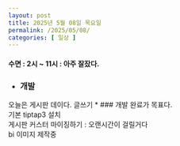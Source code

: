 ```yaml
---
layout: post
title: 2025년 5월 08일 목요일
permalink: /2025/05/08/
categories: [ 일상 ]
---
```

#### 수면 : 2시 ~ 11시 : 아주 잘잤다.<br/>
* ### 개발<br/>
오늘은 게시판 데이다. 글쓰기 * ### 개발 완료가 목표다.<br/>
기본 tiptap3 설치<br/>
게시판 커스터 마이징하기 : 오랜시간이 걸릴거다<br/>
bi 이미지 제작중